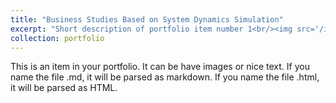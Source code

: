 ```yaml
---
title: "Business Studies Based on System Dynamics Simulation"
excerpt: "Short description of portfolio item number 1<br/><img src='/images/plot2.png'>"
collection: portfolio
---
```


This is an item in your portfolio. It can be have images or nice text. If you name the file .md, it will be parsed as markdown. If you name the file .html, it will be parsed as HTML. 
